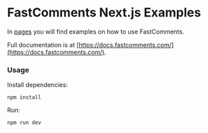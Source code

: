 # FastComments Next.js Examples

In [pages](./pages) you will find examples on how to use FastComments.

Full documentation is at [https://docs.fastcomments.com/](https://docs.fastcomments.com/).

### Usage

Install dependencies:

    npm install

Run:

    npm run dev
